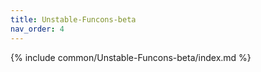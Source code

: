 ```yaml
---
title: Unstable-Funcons-beta
nav_order: 4
---
```


{% include common/Unstable-Funcons-beta/index.md %}
